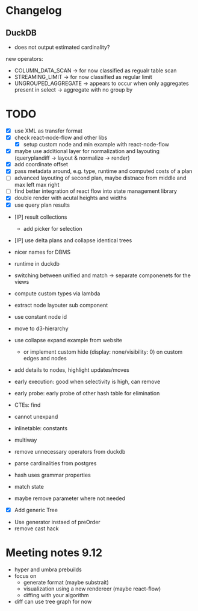 # Changelog
## DuckDB
- does not output estimated cardinality?

new operators:
- COLUMN_DATA_SCAN -> for now classified as regualr table scan
- STREAMING_LIMIT -> for now classified as regular limit
- UNGROUPED_AGGREGATE -> appears to occur when only aggregates present in select -> aggregate with no group by

# TODO
- [x] use XML as transfer format
- [x] check react-node-flow and other libs
  - [x] setup custom node and min example with react-node-flow
- [x] maybe use additional layer for normalization and layouting (queryplandiff -> layout & normalize -> render)
- [x] add coordinate offset
- [x] pass metadata around, e.g. type, runtime and computed costs of a plan
- [ ] advanced layouting of second plan, maybe distnace from middle and max left max right
- [ ] find better integration of react flow into state management library
- [X] double render with acutal heights and widths
- [x] use query plan results 
- [IP] result collections
  - add picker for selection
- [IP] use delta plans and collapse identical trees
- nicer names for DBMS
- runtime in duckdb

- switching between unified and match -> separate componenets for the views
- compute custom types via lambda
- extract node layouter sub component
- use constant node id
- move to d3-hierarchy
- use collapse expand example from website
  - or implement custom hide (display: none/visibility: 0) on custom edges and nodes
- add details to nodes, highlight updates/moves
- early execution: good when selectivity is high, can remove
- early probe: early probe of other hash table for elimination
- CTEs: find
- cannot unexpand
- inlinetable: constants
- multiway
- remove unnecessary operators from duckdb
- parse cardinalities from postgres
- hash uses grammar properties
- match state
- maybe remove <T> parameter where not needed
- [x] Add generic Tree<T>
- Use generator instaed of preOrder
- remove cast hack

# Meeting notes 9.12
- hyper and umbra prebuilds
- focus on 
  - generate format (maybe substrait)
  - visualization using a new rendereer (maybe react-flow)
  - diffing with your algorithm
- diff can use tree graph for now






